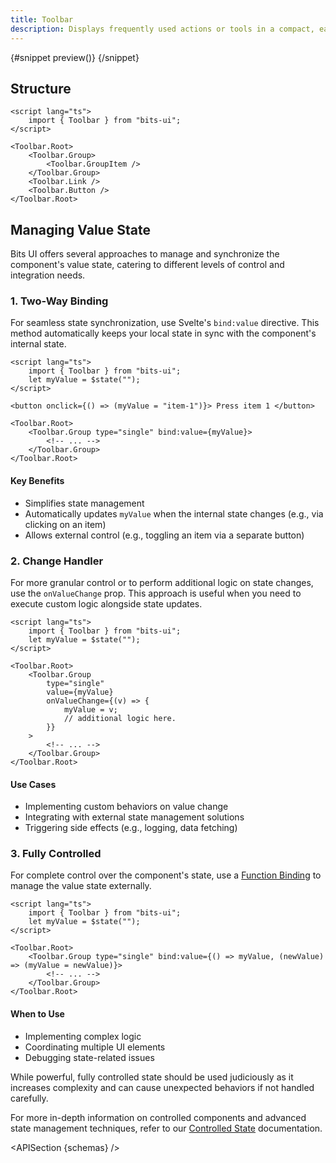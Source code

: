 ```yaml
---
title: Toolbar
description: Displays frequently used actions or tools in a compact, easily accessible bar.
---
```


<script>
	import { APISection, ComponentPreviewV2, ToolbarDemo, Callout } from '$lib/components/index.js'
	export let schemas;
</script>

<ComponentPreviewV2 name="toolbar-demo" comp="Toolbar">

{#snippet preview()}
<ToolbarDemo slot="preview" />
{/snippet}

</ComponentPreviewV2>

## Structure

```svelte
<script lang="ts">
	import { Toolbar } from "bits-ui";
</script>

<Toolbar.Root>
	<Toolbar.Group>
		<Toolbar.GroupItem />
	</Toolbar.Group>
	<Toolbar.Link />
	<Toolbar.Button />
</Toolbar.Root>
```

## Managing Value State

Bits UI offers several approaches to manage and synchronize the component's value state, catering to different levels of control and integration needs.

### 1. Two-Way Binding

For seamless state synchronization, use Svelte's `bind:value` directive. This method automatically keeps your local state in sync with the component's internal state.

```svelte
<script lang="ts">
	import { Toolbar } from "bits-ui";
	let myValue = $state("");
</script>

<button onclick={() => (myValue = "item-1")}> Press item 1 </button>

<Toolbar.Root>
	<Toolbar.Group type="single" bind:value={myValue}>
		<!-- ... -->
	</Toolbar.Group>
</Toolbar.Root>
```

#### Key Benefits

-   Simplifies state management
-   Automatically updates `myValue` when the internal state changes (e.g., via clicking on an item)
-   Allows external control (e.g., toggling an item via a separate button)

### 2. Change Handler

For more granular control or to perform additional logic on state changes, use the `onValueChange` prop. This approach is useful when you need to execute custom logic alongside state updates.

```svelte
<script lang="ts">
	import { Toolbar } from "bits-ui";
	let myValue = $state("");
</script>

<Toolbar.Root>
	<Toolbar.Group
		type="single"
		value={myValue}
		onValueChange={(v) => {
			myValue = v;
			// additional logic here.
		}}
	>
		<!-- ... -->
	</Toolbar.Group>
</Toolbar.Root>
```

#### Use Cases

-   Implementing custom behaviors on value change
-   Integrating with external state management solutions
-   Triggering side effects (e.g., logging, data fetching)

### 3. Fully Controlled

For complete control over the component's state, use a [Function Binding](https://svelte.dev/docs/svelte/bind#Function-bindings) to manage the value state externally.

```svelte
<script lang="ts">
	import { Toolbar } from "bits-ui";
	let myValue = $state("");
</script>

<Toolbar.Root>
	<Toolbar.Group type="single" bind:value={() => myValue, (newValue) => (myValue = newValue)}>
		<!-- ... -->
	</Toolbar.Group>
</Toolbar.Root>
```

#### When to Use

-   Implementing complex logic
-   Coordinating multiple UI elements
-   Debugging state-related issues

<Callout>

While powerful, fully controlled state should be used judiciously as it increases complexity and can cause unexpected behaviors if not handled carefully.

For more in-depth information on controlled components and advanced state management techniques, refer to our [Controlled State](/docs/controlled-state) documentation.

</Callout>

<APISection {schemas} />
